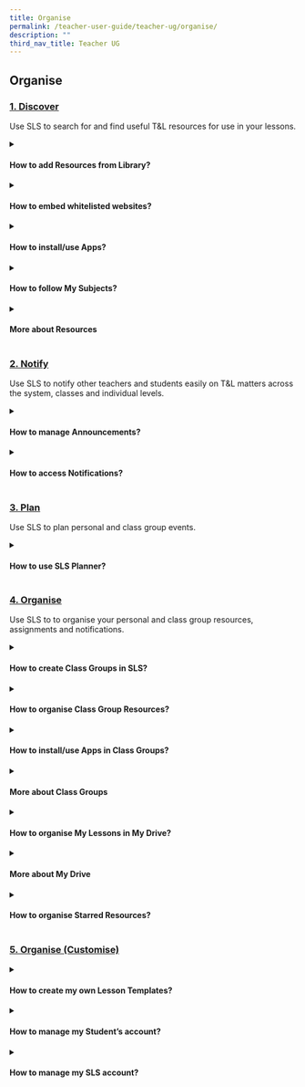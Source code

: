 ```yaml
---
title: Organise
permalink: /teacher-user-guide/teacher-ug/organise/
description: ""
third_nav_title: Teacher UG
---
```

## Organise

<h3><a id="discover" target="_blank" href="/teacher-user-guide/discover/index/">1. Discover</a>
</h3>

Use SLS to search for and find useful T&amp;L resources for use in your lessons.
<details>
 <summary><h4>How to add Resources from Library?</h4></summary>

<ul>
  <li><a target="_blank" href="/teacher-user-guide/discover/about-resources/">About Resources</a></li>
  <li><a target="_blank" href="/teacher-user-guide/discover/communitygallery/">(1a) Add Existing Activities from Resources</a></li>
  <li><a target="_blank" href="/teacher-user-guide/discover/add-existing-activities-from-resources/">(1b) Add Existing Components from Resources</a></li>
  <li><a target="_blank" href="/teacher-user-guide/discover/add-existing-components-from-resources/">(1c) Add Existing Media Objects from Resources</a></li>
  <li><a target="_blank" href="/teacher-user-guide/discover/search-for-resources/">(2) Search for Resources (New)</a></li>
  <li><a target="_blank" href="/teacher-user-guide/discover/view-lesson-details/">(3) View Lesson Details</a></li>
</ul>
</details>
	
<details><summary><h4>How to embed whitelisted websites?</h4></summary>
	
<ul>
  <li><a href="/teacher-user-guide/discover/view-external-resources/" target="_blank">(1) View External Resources (New)</a></li>
  <li><a href="/teacher-user-guide/discover/embed-whitelisted-websites/" target="_blank">(2) Embed Whitelisted Websites (Enhanced)</a></li>
  <li><a href="/teacher-user-guide/discover/previously-whitelisted-and-non-whitelisted-websites/" target="_blank">Previously Whitelisted/Non-Whitelisted Websites</a></li>
</ul>


</details>

<details><summary><h4>How to install/use Apps?</h4></summary>
<ul>
  <li><a href="/teacher-user-guide/discover/access-app-library/" target="_blank">Access App Library</a></li>
</ul>
</details>

<details><summary><h4>How to follow My Subjects?</h4></summary>
	
<ul>
<li><a href="/teacher-user-guide/discover/access-my-subjects/" target="_blank">Access My Subjects</a></li>
<li><a target="_blank" href="/teacher-user-guide/discover/follow-and-unfollow-subjects/">Follow &amp; Unfollow Subjects</a></li>
</ul>
</details>	

<details><summary><h4>More about Resources</h4></summary>
	
<ul>
<li><a href="/teacher-user-guide/discover/make-a-copy-of-a-lesson/" target="_blank">Make a Copy of a Lesson</a></li>
<li><a target="_blank" href="/teacher-user-guide/discover/view-print-friendly-worksheet/">View Print-Friendly Worksheet</a></li>
	<li><a target="_blank" href="/teacher-user-guide/discover/leave-reviews/">Leave Reviews (New)</a></li>
</ul>
</details>	

<h3><a id="notify" target="_blank" href="/teacher-user-guide/notify/index/">2. Notify</a></h3>

Use SLS to notify other teachers and students easily on T&amp;L matters across the system, classes and individual levels.
<details>
 <summary><h4>How to manage Announcements?</h4></summary>

<ul>
	<li><a href="/teacher-user-guide/notify/view-and-create-announcements" target="_blank">(1) View and Create Announcements (Enhanced)</a></li>
<li><a target="_blank" href="/teacher-user-guide/notify/manage-announcements/">(2) Manage Announcements</a></li>
	</ul>																																					
</details>

<details>
 <summary><h4>How to access Notifications?</h4></summary>

<ul>
    <li><a target="_blank" href="/teacher-user-guide/notify/about-notifications/">About Notifications (New)</a></li>
    <li><a target="_blank" href="/teacher-user-guide/notify/view-notifications/">View Notifications (New)</a></li>
</ul>
</details>

<h3><a id="plan" target="_blank" href="/teacher-user-guide/plan/index/">3. Plan</a></h3>

Use SLS to plan personal and class group events.
<details>
 <summary><h4>How to use SLS Planner?</h4></summary>

<ul>
    <li><a target="_blank" href="/teacher-user-guide/plan/access-planner/">(1) Access Planner (New)</a></li>
    <li><a target="_blank" href="/teacher-user-guide/plan/create-class-events/">(2) Create Class Events (New)</a></li>
</ul>
</details>

<h3><a id="organise" target="_blank" href="/teacher-user-guide/organise/index/">4. Organise</a></h3>

Use SLS to to organise your personal and class group resources, assignments and notifications.
<details>
 <summary><h4>How to create Class Groups in SLS?</h4></summary>

<ul>
  <li><a href="/teacher-user-guide/organise/about-class-groups/" target="_blank">About Class Groups (New)</a></li>
  <li><a href="/teacher-user-guide/organise/create-class-groups/" target="_blank">(1) Create Class Groups (New)</a></li>
  <li><a href="/teacher-user-guide/organise/add-teachers-as-students-to-a-class-group/" target="_blank">(2) Add Teachers as Students to a Class Group</a></li>
</ul>
</details>

<details>
 <summary><h4>How to organise Class Group Resources?</h4></summary>
	
<ul>
<li><a href="/teacher-user-guide/organise/manage-class-group-resources/" target="_blank">Manage Class Group Resources</a></li>
</ul>
</details>

<details>
 <summary><h4>How to install/use Apps in Class Groups?</h4></summary>
   <ul>
      <li><a href="/teacher-user-guide/organise/install-and-launch-apps/" target="_blank">Install and Launch Apps</a></li>
      <li><a href="/teacher-user-guide/organise/app-faqs/" target="_blank">App FAQs</a></li>
    </ul>
</details>

<details>
 <summary><h4>More about Class Groups</h4></summary>
	
<ul>
  <li><a target="_blank" href="/teacher-user-guide/organise/pin-class-groups/">Pin Class Groups (Enhanced)</a></li>
  <li><a target="_blank" href="/teacher-user-guide/organise/archive-class-groups/">Archive Class Groups</a></li>
  <li><a target="_blank" href="/teacher-user-guide/organise/view-past-class-groups/">View Past Class Groups</a></li>
</ul>
</details>

<details>
 <summary><h4>How to organise My Lessons in My Drive?</h4></summary>
	
<ul>
  <li><a target="_blank" href="/teacher-user-guide/organise/access-my-drive/">(1) Access My Drive</a></li>
  <li><a target="_blank" href="/teacher-user-guide/organise/search-in-my-drive/">(2) Search in My Drive</a></li>
  <li><a target="_blank" href="/teacher-user-guide/organise/create-new-folders/">(3a) Create New Folders</a></li>
	  <li><a target="_blank" href="/teacher-user-guide/organise/view-lessons-shared-with-me/">(3b) View Lessons Shared with Me</a></li>
  <li><a target="_blank" href="/teacher-user-guide/organise/delete-resources/">(4) Delete Resources</a></li>
</ul>
</details>

<details>
 <summary><h4>More about My Drive</h4></summary>
	
<ul>
  <li><a target="_blank" href="/teacher-user-guide/organise/copy-lessons-within-my-drive/">Copy Lessons within My Drive</a></li>
  <li><a target="_blank" href="/teacher-user-guide/organise/manage-folders/">Manage Folders</a></li>
  <li><a target="_blank" href="/teacher-user-guide/organise/restore-resources-from-trash/">Restore Resources from Trash</a></li>
</ul>
</details>
	
<details>
 <summary><h4>How to organise Starred Resources?</h4></summary>
<ul>
  <li><a target="_blank" href="/teacher-user-guide/organise/star-resources/">Star Resources</a></li>
</ul>
</details>

### [5. Organise (Customise)](/teacher-user-guide/organise/customise/)

<details>
 <summary><h4>How to create my own Lesson Templates?</h4></summary>
	
<ul>
  <li>
<a target="_blank" href="https://www.notion.so/Manage-My-Templates-fb6b961fd485443482ad52606ac367ef">Manage My Templates</a>
</li>
</ul>
</details>

<details>
 <summary><h4>How to manage my Student’s account?</h4></summary>
	
<ul>
	<li>Onboarding
		<ul>
			<li><a target="_blank" href="https://www.notion.so/Onboard-New-Students-d5dd6a4833064138bac91e7e495228e6">Onboard New Students</a></li>
		</ul>
	</li>
	<li>Password Settings
		<ul>
			<li><a target="_blank" href="https://www.notion.so/Reset-Student-Passwords-for-Classes-5f86ca37741e496b80707bf65a1a28c4">Reset Student Passwords for Classes</a></li>
			<li><a target="_blank" href="https://www.notion.so/Generate-Two-Hour-Temporary-Password-for-Students-c0d01a1bd7af4631ac6723a6925ef1e3">Generate Two-Hour Temporary Password for Students</a></li>
		</ul>
	</li>
</ul>
</details>

<details>
 <summary><h4>How to manage my SLS account?</h4></summary>
	
<ul>
	<li>Manage Personal Account
		<ul>
			<li><a target="_blank" href="https://www.notion.so/Customise-an-Avatar-fa4425d4e617479298e3a0c487632f08">Customise an Avatar</a></li>
			<li><a target="_blank" href="https://www.notion.so/Change-Display-Name-5c86ee876bd24f4d891fa2b95031593b">Change Display Name</a></li>
			<li><a target="_blank" href="https://www.notion.so/Set-an-Alternate-Email-Address-b4009ba79dc14a4b97d942765e15865d">Set an Alternate Email Address</a></li>
			<li><a target="_blank" href="https://www.notion.so/Set-Email-Notifications-New-de794619d74e4ce1b0f057187735dbb7">Set Email Notifications (New)</a></li>
			<li><a target="_blank" href="https://www.notion.so/Manage-Linked-Account-81ffe7eb118741f4b34a36f81b53b0ce">Manage Linked Account</a></li>
			<li><a target="_blank" href="https://www.notion.so/Change-SLS-Password-9d619bedc8854c308b0293bddfe1d3d2">Change SLS Password</a></li>
		</ul>
	</li>
	<li>Using Teacher's Student Account
		<ul>
			<li><a target="_blank" href="https://www.notion.so/Switch-to-Student-Account-d290594606c74a6d81077b70a7baaaa8">Switch to Student Account</a></li>
		</ul>
	</li>
</ul>
</details>